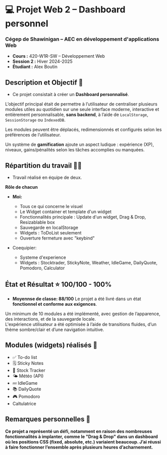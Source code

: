 # 💻 Projet Web 2 – Dashboard personnel

### Cégep de Shawinigan – AEC en développement d'applications Web  
- **Cours :** 420-W1R-SW – Développement Web  
- **Session 2 :** Hiver 2024-2025  
- **Étudiant :** Alex Boutin

## Description et Objectif 🎯  
- Ce projet consistait à créer un **Dashboard personnalisé**.

L’objectif principal était de permettre à l’utilisateur de centraliser plusieurs modules utiles au quotidien sur une seule interface moderne, interactive et entièrement personnalisable, **sans backend**, à l’aide de `LocalStorage`, `SessionStorage` ou `IndexedDB`.

Les modules peuvent être déplacés, redimensionnés et configurés selon les préférences de l’utilisateur.

Un système de **gamification** ajoute un aspect ludique : expérience (XP), niveaux, gains/pénalités selon les tâches accomplies ou manquées.

## Répartition du travail 👨‍💻  
- Travail réalisé en équipe de deux.  

**Rôle de chacun**  
- **Moi:** 
  - Tous ce qui concerne le visuel
  - Le Widget container et template d'un widget
  - Fonctionnalités principale : Update d'un widget, Drag & Drop, Resizablable box
  - Sauvegarde en localStorage
  - Widgets : ToDoList seulement
  - Ouverture fermeture avec "keybind"

- Coequipier:
  - Systeme d'experience
  - Widgets : Stocktrader, StickyNote, Weather, IdleGame, DailyQuote, Pomodoro, Calculator

## État et Résultat ⭐ 100/100 - 100%
- **Moyennse de classe: 88/100**
Le projet a été livré dans un état **fonctionnel et conforme aux exigences**. 

Un minimum de 10 modules a été implémenté, avec gestion de l’apparence, des interactions, et de la sauvegarde locale.  
L'expérience utilisateur a été optimisée à l’aide de transitions fluides, d’un thème sombre/clair et d’une navigation intuitive.

## Modules (widgets) réalisés 🧩  
- ✅ To-do list  
- 🗒️ Sticky Notes  
- 🎯 Stock Tracker  
- 🌤️ Météo (API)  
- 💤 IdleGame  
- 📚 DailyQuote
- 🎮 Pomodoro
-  Caltulatrice  

## Remarques personnelles 📝  
**Ce projet a représenté un défi, notamment en raison des nombreuses fonctionnalités à implanter, comme le "Drag & Drop" dans un dashboard où les positions CSS (fixed, absolute, etc.) variaient beaucoup. J’ai réussi à faire fonctionner l’ensemble après plusieurs heures d’acharnement.**
